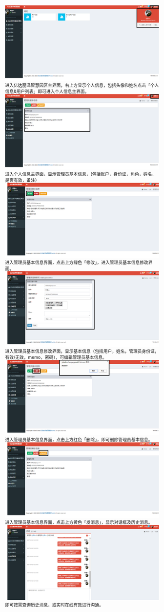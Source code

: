 ![](/assets/个人信息1.png)进入亿达丽泽智慧园区主界面，右上方显示个人信息，包括头像和姓名点击「个人信息&用户列表」即可进入个人信息主界面。![](/assets/个人信息2.png)进入个人信息主界面，显示管理员基本信息，\(包括账户，身份证，角色，姓名，是否有效，备注）![](/assets/个人信息4.png)进入管理员基本信息界面，点击上方绿色「修改」，进入管理员基本信息修改界面。![](/assets/个人信息3.png)进入管理员基本信息修改界面，显示基本信息（包括用户，姓名，管理员身份证，有效/无效，memo，密码），可编辑管理员基本信息。![](/assets/个人信息5.png)进入管理员基本信息界面，点击上方红色「删除」，即可删除管理员基本信息。![](/assets/个人信息6.png)进入管理员基本信息界面，点击上方黄色「发消息」，显示对话框及历史消息。![](/assets/个人信息7.png)即可按需查询历史消息，或实时在线有效进行沟通。

